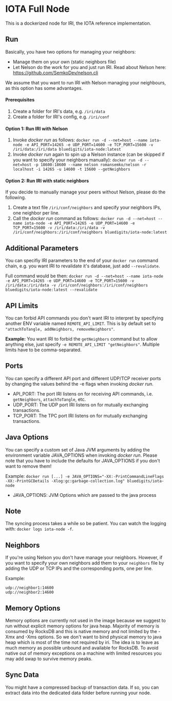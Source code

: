 # IOTA Full Node
This is a dockerized node for IRI, the IOTA reference implementation.

## Run
Basically, you have two options for managing your neighbors:
 * Manage them on your own (static neighbors file)
 * Let Nelson do the work for you and just run IRI. Read about Nelson here: https://github.com/SemkoDev/nelson.cli

We assume that you want to run IRI with Nelson managing your neighbours, as this option has some advantages.

#### Prerequisites
1. Create a folder for IRI's data, e.g. `/iri/data`
2. Create a folder for IRI's config, e.g. `/iri/conf`

#### Option 1: Run IRI with Nelson
1. Invoke _docker run_ as follows:
`docker run -d --net=host --name iota-node -e API_PORT=14265 -e UDP_PORT=14600 -e TCP_PORT=15600 -v /iri/data:/iri/data bluedigits/iota-node:latest`
2. Invoke _docker run_ again to spin up a Nelson instance (can be skipped if you want to specify your neighbors manually):
`docker run -d --net=host -p 18600:18600 --name nelson romansemko/nelson -r localhost -i 14265 -u 14600 -t 15600 --getNeighbors`

#### Option 2: Run IRI with static neighbors
If you decide to manually manage your peers without Nelson, please do the following.
1. Create a text file `/iri/conf/neighbors` and specify your neighbors IPs, one neighbor per line.
2. Call the _docker run_ command as follows:
`docker run -d --net=host --name iota-node -e API_PORT=14265 -e UDP_PORT=14600 -e TCP_PORT=15600 -v /iri/data:/iri/data -v /iri/conf/neighbors:/iri/conf/neighbors bluedigits/iota-node:latest`

## Additional Parameters
You can specifiy IRI parameters to the end of your `docker run` command chain, e.g. you want IRI to revalidate it's database, just add `--revalidate`.

Full command would be then: `docker run -d --net=host --name iota-node -e API_PORT=14265 -e UDP_PORT=14600 -e TCP_PORT=15600 -v /iri/data:/iri/data -v /iri/conf/neighbors:/iri/conf/neighbors bluedigits/iota-node:latest --revalidate`

## API Limits
You can forbid API commands you don't want IRI to interpret by specifying another ENV variable named `REMOTE_API_LIMIT`. This is by default set to `"attachToTangle, addNeighbors, removeNeighbors"`.

**Example:** You want IRI to forbid the `getNeighbors` command but to allow anything else, just specify `-e REMOTE_API_LIMIT "getNeighbors"`. Multiple limits have to be comma-separated.

## Ports
You can specify a different API port and different UDP/TCP receiver ports by changing the values behind the -e flags when invoking _docker run_.
* API_PORT: The port IRI listens on for receiving API commands, i.e. `getNeighbors`, `attachToTangle`, etc.
* UDP_PORT: The UDP port IRI listens on for mutually exchanging transactions.
* TCP_PORT: The TPC port IRI listens on for mutually exchanging transactions.

## Java Options
You can specify a custom set of Java JVM arguments by adding the environment variable JAVA_OPTIONS when invoking _docker run_. Please note that you have to include the defaults for JAVA_OPTIONS if you don't want to remove them!

Example:
 `docker run [...] -e JAVA_OPTIONS="-XX:-PrintCommandLineFlags -XX:-PrintGCDetails -Xlog:gc:garbage-collection.log" bluedigits/iota-node`
* JAVA_OPTIONS: JVM Options which are passed to the java process

## Note
The syncing process takes a while so be patient. You can watch the logging with: `docker logs iota-node -f`.

## Neighbors
If you're using Nelson you don't have manage your neighbors. However, if you want to specify your own neighbors add them to your `neighbors` file by adding the UDP or TCP IPs and the corresponding ports, one per line.

Example:
```
udp://neighbor1:14600
udp://neighbor2:14600
```
## Memory Options
Memory options are currently not used in the image because we suggest to run without explicit memory options for java heap. Majority of memory is consumed by RocksDB and this is native memory and not limited by the -Xmx and -Xms options. So we don't want to bind physical memory to java heap which is most of the time not required by iri. The idea is to leave as much memory as possible unbound and available for RocksDB.
To avoid native out of memory exceptions on a machine with limited resources you may add swap to survive memory peaks.

## Sync Data
You might have a compressed backup of transaction data. If so, you can extract data into the dedicated data folder before running your node.
